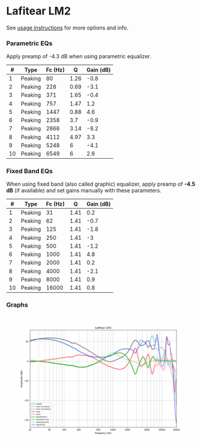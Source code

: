 # Lafitear LM2
See [usage instructions](https://github.com/jaakkopasanen/AutoEq#usage) for more options and info.

### Parametric EQs
Apply preamp of -4.3 dB when using parametric equalizer.

|   # | Type    |   Fc (Hz) |    Q |   Gain (dB) |
|-----|---------|-----------|------|-------------|
|   1 | Peaking |        80 | 1.26 |        -0.8 |
|   2 | Peaking |       228 | 0.69 |        -3.1 |
|   3 | Peaking |       371 | 1.65 |        -0.4 |
|   4 | Peaking |       757 | 1.47 |         1.2 |
|   5 | Peaking |      1447 | 0.88 |         4.6 |
|   6 | Peaking |      2358 | 3.7  |        -0.9 |
|   7 | Peaking |      2866 | 3.14 |        -8.2 |
|   8 | Peaking |      4112 | 4.97 |         3.3 |
|   9 | Peaking |      5248 | 6    |        -4.1 |
|  10 | Peaking |      6549 | 6    |         2.6 |

### Fixed Band EQs
When using fixed band (also called graphic) equalizer, apply preamp of **-4.5 dB** (if available) and set gains manually with these parameters.

|   # | Type    |   Fc (Hz) |    Q |   Gain (dB) |
|-----|---------|-----------|------|-------------|
|   1 | Peaking |        31 | 1.41 |         0.2 |
|   2 | Peaking |        62 | 1.41 |        -0.7 |
|   3 | Peaking |       125 | 1.41 |        -1.8 |
|   4 | Peaking |       250 | 1.41 |        -3   |
|   5 | Peaking |       500 | 1.41 |        -1.2 |
|   6 | Peaking |      1000 | 1.41 |         4.8 |
|   7 | Peaking |      2000 | 1.41 |         0.2 |
|   8 | Peaking |      4000 | 1.41 |        -2.1 |
|   9 | Peaking |      8000 | 1.41 |         0.9 |
|  10 | Peaking |     16000 | 1.41 |         0.8 |

### Graphs
![](./Lafitear%20LM2.png)
